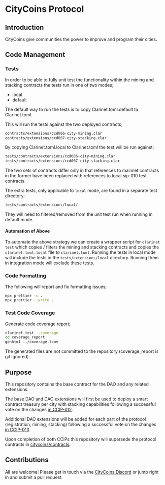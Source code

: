 # CityCoins Protocol

## Introduction

CityCoins give communities the power to improve and program their cities.

## Code Management

### Tests

In order to be able to fully unit test the functionality within the mining and stacking contracts
the tests run in one of two modes;

- local
- default

The default way to run the tests is to copy Clarinet.toml.default to Clarinet.toml.

This will run the tests against the two deployed contracts;

```bash
contracts/extensions/ccd006-city-mining.clar
contracts/extensions/ccd007-city-stacking.clar
```

By copying Clarinet.toml.local to Clarinet.toml the test will be run against;

```bash
tests/contracts/extensions/ccd006-city-mining.clar
tests/contracts/extensions/ccd007-city-stacking.clar
```

The two sets of contracts differ only in that references to mainnet contracts in the former have been
replaced with references to local sip-010 test contracts.

The extra tests, only applicable to `local` mode, are found in a separate test directory;

```bash
tests/contracts/extensions/local/
```

They will need to filtered/removed from the unit test run when running in default mode.

#### Automation of Above

To automate the above strategy we can create a wrapper script for `clarinet test` which
copies / filters the mining and stacking contracts and copies the `clarinet.toml.local` file to
`clarinet.toml`. Running the tests in local mode will include the tests in the `tests/extensions/local`
directory. Running them in integration mode will exclude these tests.

### Code Formatting

The following will report and fix formatting issues;

```bash
npx prettier -c .
npx prettier --write .
```

### Test Code Coverage

Generate code coverage report;

```bash
clarinet test --coverage
cd coverage_report
genhtml ../coverage.lcov
```

The generated files are not committed to the repository (coverage_report is git ignored).

## Purpose

This repository contains the base contract for the DAO and any related extensions.

The base DAO and DAO extensions will first be used to deploy a smart contract treasury per city with stacking capabilities following a successful vote on the changes [in CCIP-012](https://github.com/citycoins/governance/blob/main/ccips/ccip-012/ccip-012-stabilize-emissions-and-treasuries.md).

Additional DAO extensions will be added for each part of the protocol (registration, mining, stacking) following a successful vote on the changes [in CCIP-013](https://github.com/citycoins/governance/blob/main/ccips/ccip-013/ccip-013-stabilize-protocol-and-simplify-contracts.md).

Upon completion of both CCIPs this repository will supersede the protocol contracts in [citycoins/contracts](https://github.com/citycoins/contracts).

## Contributions

All are welcome! Please get in touch via the [CityCoins Discord](https://chat.citycoins.co) or jump right in and submit a pull request.
